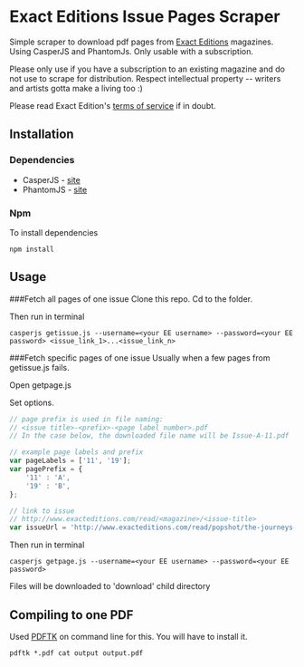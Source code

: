 # Exact Editions Issue Pages Scraper

Simple scraper to download pdf pages from [Exact Editions](https://www.exacteditions.com) magazines. Using CasperJS and PhantomJs. Only usable with a subscription.

Please only use if you have a subscription to an existing magazine and do not use to scrape for distribution. Respect intellectual property -- writers and artists gotta make a living too :)

Please read Exact Edition's [terms of service](https://www.exacteditions.com/help.do?subject=102706) if in doubt.

## Installation
### Dependencies
* CasperJS - [site](http://casperjs.org/)
* PhantomJS - [site](http://phantomjs.org/)

### Npm
To install dependencies
```
npm install
```

## Usage
###Fetch all pages of one issue
Clone this repo. Cd to the folder.

Then run in terminal

```
casperjs getissue.js --username=<your EE username> --password=<your EE password> <issue_link_1>...<issue_link_n>

```

###Fetch specific pages of one issue
Usually when a few pages from getissue.js fails.

Open getpage.js

Set options.

```javascript
// page prefix is used in file naming: 
// <issue title>-<prefix>-<page label number>.pdf
// In the case below, the downloaded file name will be Issue-A-11.pdf

// example page labels and prefix
var pageLabels = ['11', '19'];
var pagePrefix = {
    '11' : 'A',
    '19' : 'B',
};

// link to issue
// http://www.exacteditions.com/read/<magazine>/<issue-title>   
var issueUrl = 'http://www.exacteditions.com/read/popshot/the-journeys-issue-38709'

```


Then run in terminal

```
casperjs getpage.js --username=<your EE username> --password=<your EE password>
```

Files will be downloaded to 'download' child directory

## Compiling to one PDF
Used [PDFTK](https://www.pdflabs.com/tools/pdftk-the-pdf-toolkit/) on command line for this. You will have to install it.

```
pdftk *.pdf cat output output.pdf
```

